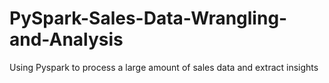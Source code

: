 # PySpark-Sales-Data-Wrangling-and-Analysis
Using Pyspark to process a large amount of sales data and extract insights 
